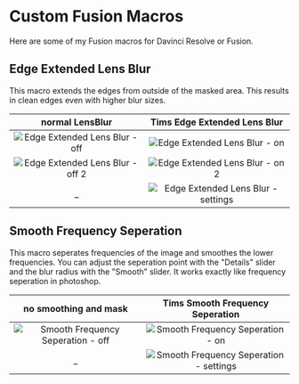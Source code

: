 # Custom Fusion Macros

Here are some of my Fusion macros for Davinci Resolve or Fusion.

## Edge Extended Lens Blur

This macro extends the edges from outside of the masked area. This results in clean edges even with higher blur sizes.

normal LensBlur             |  Tims Edge Extended Lens Blur
:-------------------------:|:-------------------------:
![Edge Extended Lens Blur - off](https://github.com/user-attachments/assets/ac383c84-17e9-4725-b4be-8530b9fb970d) |  ![Edge Extended Lens Blur - on](https://github.com/user-attachments/assets/e6ea3c42-8c80-4520-8053-c656a14a049d)
![Edge Extended Lens Blur - off 2](https://github.com/user-attachments/assets/1ff5b575-0323-4f61-b266-dfc8e6bae9f2) | ![Edge Extended Lens Blur - on 2](https://github.com/user-attachments/assets/7b0ff8c5-6085-416e-bdc9-4960940971d6)
_ |  ![Edge Extended Lens Blur - settings](https://github.com/user-attachments/assets/2ed74226-4bfa-4c9e-b3ec-89f2da89c326)


## Smooth Frequency Seperation

This macro seperates frequencies of the image and smoothes the lower frequencies. You can adjust the seperation point with the "Details" slider and the blur radius with the "Smooth" slider.
It works exactly like frequency seperation in photoshop.

no smoothing and mask       |  Tims Smooth Frequency Seperation
:-------------------------:|:-------------------------:
![Smooth Frequency Seperation - off](https://github.com/user-attachments/assets/c5355fb4-4cef-4e72-973d-488c7e87da26) |  ![Smooth Frequency Seperation - on](https://github.com/user-attachments/assets/b0ad2798-fdf8-4fc0-8128-7c7c9726be71)
_ |  ![Smooth Frequency Seperation - settings](https://github.com/user-attachments/assets/57c45b5e-ab7b-4fcd-8cde-445de0247b6c)
